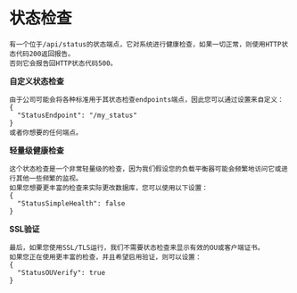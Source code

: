 # 状态检查

    有一个位于/api/status的状态端点，它对系统进行健康检查，如果一切正常，则使用HTTP状态代码200返回报告。
    否则它会报告回HTTP状态代码500。
    
**自定义状态检查**

    由于公司可能会将各种标准用于其状态检查endpoints端点，因此您可以通过设置来自定义：
    {
      "StatusEndpoint": "/my_status"
    }
    或者你想要的任何端点。

**轻量级健康检查**

    这个状态检查是一个非常轻量级的检查，因为我们假设您的负载平衡器可能会频繁地访问它或进行其他一些频繁的监视。
    如果您想要更丰富的检查来实际更改数据库，您可以使用以下设置：
    {
      "StatusSimpleHealth": false
    }

**SSL验证**

    最后，如果您使用SSL/TLS运行，我们不需要状态检查来显示有效的OU或客户端证书。
    如果您正在使用更丰富的检查，并且希望启用验证，则可以设置：
    {
      "StatusOUVerify": true
    }
        
